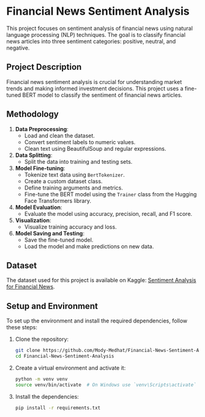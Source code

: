 # Financial News Sentiment Analysis

This project focuses on sentiment analysis of financial news using natural language processing (NLP) techniques. The goal is to classify financial news articles into three sentiment categories: positive, neutral, and negative.

## Project Description

Financial news sentiment analysis is crucial for understanding market trends and making informed investment decisions. This project uses a fine-tuned BERT model to classify the sentiment of financial news articles.

## Methodology

1. **Data Preprocessing**: 
    - Load and clean the dataset.
    - Convert sentiment labels to numeric values.
    - Clean text using BeautifulSoup and regular expressions.
2. **Data Splitting**: 
    - Split the data into training and testing sets.
3. **Model Fine-tuning**: 
    - Tokenize text data using `BertTokenizer`.
    - Create a custom dataset class.
    - Define training arguments and metrics.
    - Fine-tune the BERT model using the `Trainer` class from the Hugging Face Transformers library.
4. **Model Evaluation**: 
    - Evaluate the model using accuracy, precision, recall, and F1 score.
5. **Visualization**: 
    - Visualize training accuracy and loss.
6. **Model Saving and Testing**: 
    - Save the fine-tuned model.
    - Load the model and make predictions on new data.

## Dataset

The dataset used for this project is available on Kaggle: [Sentiment Analysis for Financial News](https://www.kaggle.com/datasets/ankurzing/sentiment-analysis-for-financial-news).

## Setup and Environment

To set up the environment and install the required dependencies, follow these steps:

1. Clone the repository:
    ```bash
    git clone https://github.com/Mody-Medhat/Financial-News-Sentiment-Analysis.git
    cd Financial-News-Sentiment-Analysis
    ```

2. Create a virtual environment and activate it:
    ```bash
    python -m venv venv
    source venv/bin/activate  # On Windows use `venv\Scripts\activate`
    ```

3. Install the dependencies:
    ```bash
    pip install -r requirements.txt
    ```
